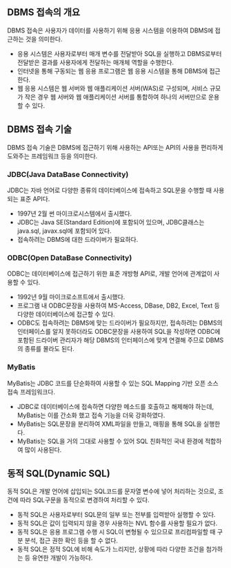 ## DBMS 접속의 개요

DBMS 접속은 사용자가 데이터를 사용하기 위해 응용 시스템을 이용하여 DBMS에 접근하는 것을 의미한다.

- 응용 시스템은 사용자로부터 매개 변수를 전달받아 SQL을 실행하고 DBMS로부터 전달받은 결과를 사용자에게 전달하는 매개체 역할을 수행한다.
- 인터넷을 통해 구동되는 웹 응용 프로그램은 웹 응용 시스템을 통해 DBMS에 접근한다.
- 웹 응용 시스템은 웹 서버와 웹 애플리케이션 서버(WAS)로 구성되며, 서비스 규모가 작은 경우 웹 서버와 웹 애플리케이션 서버를 통합하여 하나의 서버만으로 운용할 수 있다.

## DBMS 접속 기술

DBMS 접속 기술은 DBMS에 접근하기 위해 사용하는 API또는 API의 사용을 편리하게 도와주는 프레임워크 등을 의미한다.

### JDBC(Java DataBase Connectivity)

JDBC는 자바 언어로 다양한 종류의 데이터베이스에 접속하고 SQL문을 수행할 때 사용되는 표준 API다.

- 1997년 2월 썬 마이크로시스템에서 출시했다.
- JDBC는 Java SE(Standard Edition)에 포함되어 있으며, JDBC클래스는 java.sql, javax.sql에 포함되어 있다.
- 접속하려는 DBMS에 대한 드라이버가 필요하다.

### ODBC(Open DataBase Connectivity)

ODBC는 데이터베이스에 접근하기 위한 표준 개방형 API로, 개발 언어에 관계없이 사용할 수 있다.

- 1992년 9월 마이크로소프트에서 출시했다.
- 프로그램 내 ODBC문장을 사용하여 MS-Access, DBase, DB2, Excel, Text 등 다양한 데이터베이스에 접근할 수 있다.
- ODBC도 접속하려는 DBMS에 맞는 드라이버가 필요하지만, 접속하려는 DBMS의 인터페이스를 알지 못하더라도 ODBC문장을 사용하여 SQL을 작성하면 ODBC에 포함된 드라이버 관리자가 해당 DBMS의 인터페이스에 맞게 연결해 주므로 DBMS의 종류를 몰라도 된다.

### MyBatis

MyBatis는 JDBC 코드를 단순화하여 사용할 수 있는 SQL Mapping 기반 오픈 소스 접속 프레임워크다.

- JDBC로 데이터베이스에 접속하면 다양한 메소드를 호출하고 해제해야 하는데, MyBatis는 이를 간소화 했고 접속 기능을 더욱 강화하였다.
- MyBatis는 SQL문장을 분리하여 XML파일을 만들고, 매핑을 통해 SQL을 실행한다.
- MyBatis는 SQL을 거의 그대로 사용할 수 있어 SQL 친화적인 국내 환경에 적합하여 많이 사용된다.

## 동적 SQL(Dynamic SQL)

동적 SQL은 개발 언어에 삽입되는 SQL코드를 문자열 변수에 넣어 처리하는 것으로, 조건에 따라 SQL구문을 동적으로 변경하여 처리할 수 있다.

- 동적 SQL은 사용자로부터 SQL문의 일부 또는 전부를 입력받아 실행할 수 있다.
- 동적 SQL은 값이 입력되지 않을 경우 사용하는 NVL 함수를 사용할 필요가 없다.
- 동적 SQL은 응용 프로그램 수행 시 SQL이 변형될 수 있으므로 프리컴파일할 때 구분 분석, 접근 권한 확인 등을 할 수 없다.
- 동적 SQL은 정적 SQL에 비해 속도가 느리지만, 상황에 따라 다양한 조건을 첨가하는 등 유연한 개발이 가능하다.
